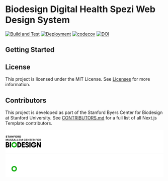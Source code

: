 <!--

This source file is part of the Stanford Biodesign Digital Health Spezi Web Design System open-source project

SPDX-FileCopyrightText: 2024 Stanford University and the project authors (see CONTRIBUTORS.md)

SPDX-License-Identifier: MIT

-->

# Biodesign Digital Health Spezi Web Design System

[![Build and Test](https://github.com/StanfordBDHG/NextJSTemplate/actions/workflows/build-and-test.yml/badge.svg)](https://github.com/StanfordBDHG/NextJSTemplate/actions/workflows/build-and-test.yml)
[![Deployment](https://github.com/StanfordBDHG/NextJSTemplate/actions/workflows/main.yml/badge.svg)](https://github.com/StanfordBDHG/NextJSTemplate/actions/workflows/main.yml)
[![codecov](https://codecov.io/gh/StanfordBDHG/NextJSTemplate/graph/badge.svg?token=dfQW5eZ2up)](https://codecov.io/gh/StanfordBDHG/NextJSTemplate)
[![DOI](https://zenodo.org/badge/DOI/10.5281/zenodo.10052055.svg)](https://doi.org/10.5281/zenodo.10052055)

## Getting Started


## License

This project is licensed under the MIT License. See [Licenses](https://github.com/StanfordBDHG/NextJSTemplate/tree/main/LICENSES) for more information.

## Contributors

This project is developed as part of the Stanford Byers Center for Biodesign at Stanford University.
See [CONTRIBUTORS.md](https://github.com/StanfordBDHG/NextJSTemplate/tree/main/CONTRIBUTORS.md) for a full list of all Next.js Template contributors.

![Stanford Byers Center for Biodesign Logo](https://raw.githubusercontent.com/StanfordBDHG/.github/main/assets/biodesign-footer-light.png#gh-light-mode-only)
![Stanford Byers Center for Biodesign Logo](https://raw.githubusercontent.com/StanfordBDHG/.github/main/assets/biodesign-footer-dark.png#gh-dark-mode-only)
